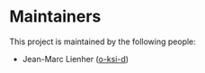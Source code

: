 # Maintainers
This project is maintained by the following people:

- Jean-Marc Lienher ([o-ksi-d](https://github.com/o-ksi-d))

